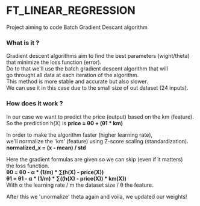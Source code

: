 # FT_LINEAR_REGRESSION
Project aiming to code Batch Gradient Descant algorithm


### What is it ?
Gradient descent algorithms aim to find the best parameters (wight/theta)<br>
that minimize the loss function (error).<br>
Do to that we'll use the batch gradient descent algorithm that will<br>
go throught all data at each iteration of the algorithm.<br>
This method is more stable and accurate but also slower.<br>
We can use it in this case due to the small size of out dataset (24 inputs).<br>

### How does it work ?
In our case we want to predict the price (output) based on the km (feature).<br>
So the prediction h(X) is **price = θ0 + (θ1 * km)**<br>

In order to make the algorithm faster (higher learning rate),<br>
we'll normalize the 'km' (feature) using Z-score scaling (standardization).<br>
**normalized_x = (x - mean) / std**<br>

Here the gradient formulas are given so we can skip (even if it matters)<br>
the loss function.<br>
**θ0 = θ0 - α * (1/m) * ∑(h(X) - price(X))**<br>
**θ1 = θ1 - α * (1/m) * ∑((h(X) - price(X)) * km(X))**<br>
With α the learning rate / m the dataset size / θ the feature.<br>

After this we 'unormalize' theta again and voila, we updated our weights!
